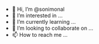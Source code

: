 - 👋 Hi, I’m @sonimonal
- 👀 I’m interested in ...
- 🌱 I’m currently learning ...
- 💞️ I’m looking to collaborate on ...
- 📫 How to reach me ...

<!---
sonimonal/sonimonal is a ✨ special ✨ repository because its `README.md` (this file) appears on your GitHub profile.
You can click the Preview link to take a look at your changes.
--->
